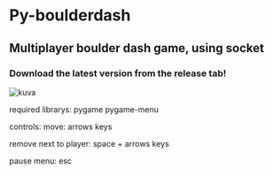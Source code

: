 # Py-boulderdash

## Multiplayer boulder dash game, using socket

### Download the latest version from the release tab!

![kuva](https://github.com/andrew-karppinen/py-boulderdash/assets/99529988/5d5a6fda-5480-4e00-92cb-05900156f761)


required librarys:
pygame 
pygame-menu 

controls:
move: arrows keys

remove next to player:
space + arrows keys

pause menu:
esc 
